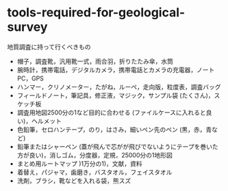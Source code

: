 # tools-required-for-geological-survey
地質調査に持って行くべきもの

* 帽子，調査靴，汎用靴一式，雨合羽，折りたたみ傘，水筒
* 腕時計，携帯電話，デジタルカメラ，携帯電話とカメラの充電器，ノートPC，GPS
* ハンマー，クリノメーター，たがね，ルーペ，走向版，粒度表，調査バッグ
* フィールドノート，筆記具，修正液，マジック，サンプル袋 (たくさん)，スケッチ板
* 調査用地図2500分の1など目的に合わせる (ファイルケースに入れると良い)，ヘルメット
* 色鉛筆，セロハンテープ，のり，はさみ，細いペン先のペン (黒，赤，青など)
* 鉛筆またはシャーペン (蓋が飛んで芯がが飛びでないようにテープを巻いた方が良い)，消しゴム，分度器，定規，25000分の1地形図
* まとめ用ルートマップ )1万分の1)，文献，資料
* 着替え，パジャマ，歯磨き，バスタオル，フェイスタオル
* 洗剤，ブラシ，靴などを入れる袋，熊スズ


